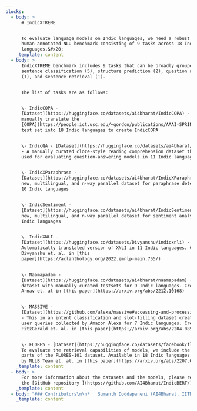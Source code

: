 ```yaml
---
blocks:
  - body: >
      # IndicXTREME


      To evaluate language models on Indic languages, we need a robust
      human-annotated NLU benchmark consisting of 9 tasks across 18 Indic
      languages.&#x20;
    _template: content
  - body: >
      IndicXTREME benchmark includes 9 tasks that can be broadly grouped into
      sentence classification (5), structure prediction (2), question answering
      (1), and sentence retrieval (1).


      The list of tasks are as follows:


      \- IndicCOPA -
      [Dataset](https://huggingface.co/datasets/ai4bharat/IndicCOPA) - We
      manually translate the
      [COPA](https://people.ict.usc.edu/~gordon/publications/AAAI-SPRING11A.PDF)
      test set into 18 Indic languages to create IndicCOPA


      \- IndicQA - [Dataset](https://huggingface.co/datasets/ai4bharat/IndicQA)
      - A manually curated cloze-style reading comprehension dataset that can be
      used for evaluating question-answering models in 11 Indic languages


      \- IndicXParaphrase -
      [Dataset](https://huggingface.co/datasets/ai4bharat/IndicXParaphrase) - A
      new, multilingual, and n-way parallel dataset for paraphrase detection in
      10 Indic languages


      \- IndicSentiment -
      [Dataset](https://huggingface.co/datasets/ai4bharat/IndicSentiment) - A
      new, multilingual, and n-way parallel dataset for sentiment analysis in 13
      Indic languages


      \- IndicXNLI -
      [Dataset](https://huggingface.co/datasets/Divyanshu/indicxnli) -
      Automatically translated version of XNLI in 11 Indic languages. Created by
      Divyanshu et. al. in [this
      paper](https://aclanthology.org/2022.emnlp-main.755/)


      \- Naamapadam -
      [Dataset](https://huggingface.co/datasets/ai4bharat/naamapadam) - NER
      dataset with manually curated testsets for 9 Indic languages. Created by
      Arnav et. al in [this paper](https://arxiv.org/abs/2212.10168)


      \- MASSIVE -
      [Dataset](https://github.com/alexa/massive#accessing-and-processing-the-data)
      - This in an intent classification and slot-filling dataset created using
      user queries collected by Amazon Alexa for 7 Indic languages. Created by
      FitzGerald et. al. in [this paper](https://arxiv.org/abs/2204.08582)


      \- FLORES - [Dataset](https://huggingface.co/datasets/facebook/flores) -
      To evaluate the retrieval capabilities of models, we include the Indic
      parts of the FLORES-101 dataset. Available in 18 Indic languages. Created
      by NLLB Team et. al. in [this paper](https://arxiv.org/abs/2207.04672)
    _template: content
  - body: >
      For more information about the datasets and the models, please refer to
      the [GitHub repository ](https://github.com/AI4Bharat/IndicBERT/)
    _template: content
  - body: "### Contributors\n\n*   Sumanth Doddapaneni (AI4Bharat, IITM)\n*   Rahul Aralikatte (McGill, MILA)\n*   Gowtham Ramesh,\_(AI4Bharat, IITM)\n*   Shreya Goyal, (AI4Bharat)\n*   Mitesh Khapra, \_(AI4Bharat, IITM)\n*   Anoop Kunchukuttan, (Microsoft,\_AI4Bharat, IITM)\n*   Pratyush Kumar,\_\_(Microsoft,\_AI4Bharat, IITM)\n\nCorresponding authors: Sumanth Doddapaneni\n\n### Citing\n\nIf you are using any of the resources, please cite the following article:\n\n```\n@article{Doddapaneni2022towards,\n  title={Towards Leaving No Indic Language Behind: Building Monolingual Corpora, Benchmark and Models for Indic Languages},\n  author={Sumanth Doddapaneni and Rahul Aralikatte and Gowtham Ramesh and Shreyansh Goyal and Mitesh M. Khapra and Anoop Kunchukuttan and Pratyush Kumar},\n  journal={ArXiv},\n  year={2022},\n  volume={abs/2212.05409}\n}\n```\n\n### License\n\nIndicXTREME is released under this licensing scheme:\n\n*   We do not own any of the text from which this data has been extracted.\n*   We license the actual packaging of this data under the\_[Creative Commons CC0 license (“no rights reserved”)]().\n*   To the extent possible under law,\_[AI4Bharat]()\_has waived all copyright and related or neighboring rights to\_IndicXTREME.\n*   This work is published from: India.\n"
    _template: content
---
```


